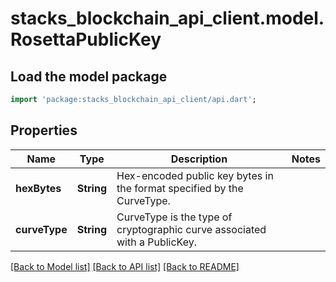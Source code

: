 # stacks_blockchain_api_client.model.RosettaPublicKey

## Load the model package
```dart
import 'package:stacks_blockchain_api_client/api.dart';
```

## Properties
Name | Type | Description | Notes
------------ | ------------- | ------------- | -------------
**hexBytes** | **String** | Hex-encoded public key bytes in the format specified by the CurveType. | 
**curveType** | **String** | CurveType is the type of cryptographic curve associated with a PublicKey. | 

[[Back to Model list]](../README.md#documentation-for-models) [[Back to API list]](../README.md#documentation-for-api-endpoints) [[Back to README]](../README.md)



